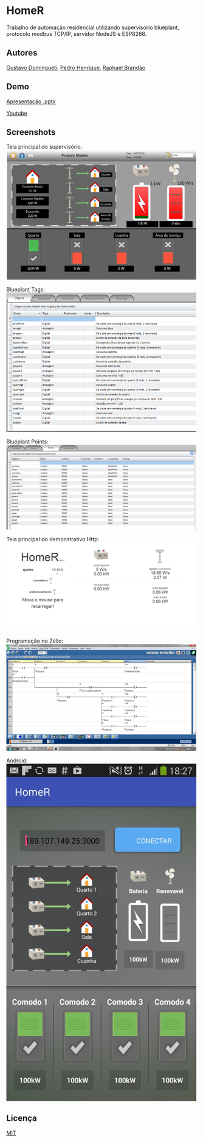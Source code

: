 # HomeR
Trabalho de automação residencial utilizando supervisório blueplant, protocolo modbus TCP/IP, servidor NodeJS e ESP8266.

## Autores
[Gustavo Domingueti](https://github.com/GustavoDominguetti), [Pedro Henrique](https://www.facebook.com/pedro.hc.do), [Raphael Brandão](https://www.facebook.com/raphaelbs)

## Demo
[Apresentação .pptx](./Trabalho%20de%20Dom%C3%B3tica.pptx)

[Youtube](https://youtu.be/CZUL37YRlck)

## Screenshots

Tela principal do supervisório:<br/>
<img src="screenshots/blueplant-project.PNG" alt="blueplant main" width="500" heigth="auto" />

Blueplant Tags:<br/>
<img src="screenshots/blueplant-tags.PNG" alt="tags do blueplant" width="500" heigth="auto" />

Blueplant Points:<br/>
<img src="screenshots/blueplant-points.PNG" alt="points do blueplant" width="500" heigth="auto" />

Tela principal do demonstrativo Http:<br/>
<img src="screenshots/homescreen.PNG" alt="home do demonstrativo http" width="500" heigth="auto" />

Programação no Zélio:<br/>
<img src="screenshots/zelio.png" alt="programação zélio" width="500" heigth="auto" />

Android:<br/>
<img src="screenshots/android.jpg" alt="android main" width="500" heigth="auto" />

## Licença
[MIT](./LICENSE)
